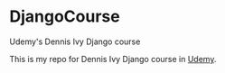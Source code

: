 # DjangoCourse
Udemy's Dennis Ivy Django course

This is my repo for Dennis Ivy Django course in [Udemy](https://www.udemy.com/course/python-django-2021-complete-course/).
